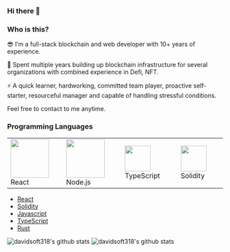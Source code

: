 ### Hi there 👋

### Who is this?

😎  I’m a full-stack blockchain and web developer with 10+ years of experience.

🔭  Spent multiple years building up blockchain infrastructure for several organizations with combined experience in Defi, NFT.

⚡  A quick learner, hardworking, committed team player, proactive self-starter, resourceful manager and capable of handling stressful conditions.

Feel free to contact to me anytime.

### Programming Languages 
<table style="border-size:0px">
  <tr >   
    <td style="border: none;"><img src="https://cdn.iconscout.com/icon/free/png-64/react-3-1175109.png" width="90"> React</td>
    <td style="border: none;"><img src="https://cdn.iconscout.com/icon/free/png-64/node-js-1174925.png" width="90"> Node.js</td>
    <td style="border: none;"><img src="https://cdn.iconscout.com/icon/free/png-64/typescript-1174965.png" width="60"> TypeScript</td>
    <td style="border: none;"><img class="lazy" src="https://banner2.cleanpng.com/20180411/kjq/kisspng-solidity-ethereum-blockchain-smart-contract-progra-blockchain-5ace81fe0c9514.6143250015234831340515.jpg" width="60"> Solidity </td>
  </tr>
</table>

- [React](https://reactjs.org/) 
- [Solidity](https://soliditylang.org/)
- [Javascript](https://www.javascript.com/)
- [TypeScript](https://www.typescriptlang.org/)
- [Rust](https://www.rust-lang.org/)

 ![davidsoft318's github stats](https://github-readme-stats.vercel.app/api?username=davidsoft318&show_icons=true&theme=default) 
 ![davidsoft318's github stats](https://github-readme-stats.vercel.app/api/top-langs/?username=davidsoft318&show_icons=true&theme=default) 
